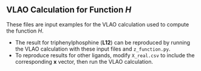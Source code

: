 ## VLAO Calculation for Function $H$

These files are input examples for the VLAO calculation used to compute the function $H$.

- The result for triphenylphosphine (**L12**) can be reproduced by running the VLAO calculation with these input files and `z_function.py`.
- To reproduce results for other ligands, modify `X_real.csv` to include the corresponding $\mathbf{x}$ vector, then run the VLAO calculation.
